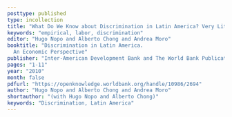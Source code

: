 ```yaml
---
posttype: published
type: incollection
title: "What Do We Know about Discrimination in Latin America? Very Little!"
keywords: "empirical, labor, discrimination"
editor: "Hugo Nopo and Alberto Chong and Andrea Moro"
booktitle: "Discrimination in Latin America.
  An Economic Perspective"
publisher: "Inter-American Development Bank and The World Bank Publications"
pages: "1-11"
year: "2010"
month: false
pdfurl: "https://openknowledge.worldbank.org/handle/10986/2694"
author: "Hugo Nopo and Alberto Chong and Andrea Moro"
shortauthor: "(with Hugo Nopo and Alberto Chong)"
keywords: "Discrimination, Latin America"
---
```

